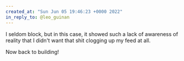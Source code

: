 ```yaml
---
created_at: "Sun Jun 05 19:46:23 +0000 2022"
in_reply_to: @leo_guinan
---
```


I seldom block, but in this case, it showed such a lack of awareness of reality that I didn't want that shit clogging up my feed at all.

Now back to building!